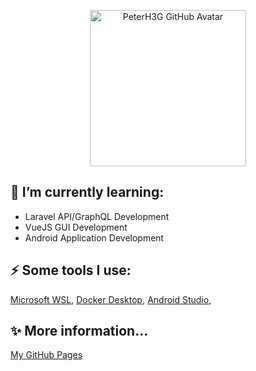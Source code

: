 <p align="center">
    <img width="250" src="https://avatars.githubusercontent.com/u/500234?s=400&u=623c6fa100138e5e8e681a959b0d7c8decbba90e&v=4" alt="PeterH3G GitHub Avatar" />
</p>

## 🌱 I’m currently learning:
* Laravel API/GraphQL Development
* VueJS GUI Development
* Android Application Development

## ⚡ Some tools I use:
[Microsoft WSL](https://docs.microsoft.com/en-us/windows/wsl/install-win10),
[Docker Desktop](https://www.docker.com/products/docker-desktop),
[Android Studio](https://developer.android.com/studio/?authuser=1),

## ✨ More information...
[My GitHub Pages](https://peterh3g.github.io/pages)

<!--
**PeterH3G/peterh3g** is a ✨ _special_ ✨ repository because its `README.md` (this file) appears on your GitHub profile.

Here are some ideas to get you started:

- 🔭 I’m currently working on ...
- 🌱 I’m currently learning ...
- 👯 I’m looking to collaborate on ...
- 🤔 I’m looking for help with ...
- 💬 Ask me about ...
- 📫 How to reach me: ...
- 😄 Pronouns: ...
- ⚡ Fun fact: ...
-->
